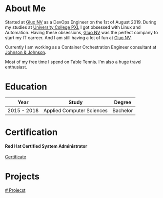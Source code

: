 # About Me

Started at [Gluo NV](http://www.gluo.be) as a DevOps Engineer on the 1st of
August 2019. During my studies at [University College PXL](https://www.pxl.be)
I got obsessed with Linux and Automation. Having these obsessions, [Gluo NV](http://www.gluo.be)
was the perfect company to start my IT carreer. And I am still having a lot of
fun at [Gluo NV](http://www.gluo.be).

Currently I am working as a Container Orchestration Engineer consultant
at [Johnson & Johnson](https://www.jnj.com).  

Most of my free time I spend on Table Tennis. I'm also a huge travel enthusiast.  

# Education

| Year            | Study                     | Degree    |
|:---------------:|:-------------------------:|:---------:|
| 2015 - 2018     | Applied Computer Sciences | Bachelor  |

# Certification

#### Red Hat Certified System Administrator

[Certificate](https://www.redhat.com/rhtapps/services/certifications/badge/verify/M4H7OE3A4L77AX36P2ZTL5CTEMAEQU3CUPSQX2KSDXT6RW46LQ3T7ULZ55KZZ56SKO7EQ3ETTLYZQ4U5NQYTCNA62RUWOCM34WWBUYQ=)

# Projects

[# Projecst](pages/projects.md)
